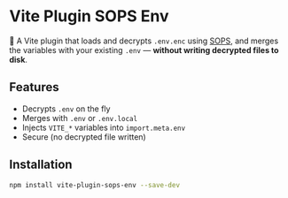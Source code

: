 # Vite Plugin SOPS Env

🔐 A Vite plugin that loads and decrypts `.env.enc` using [SOPS](https://github.com/getsops/sops), and merges the variables with your existing `.env` — **without writing decrypted files to disk**.

## Features

- Decrypts `.env` on the fly
- Merges with `.env` or `.env.local`
- Injects `VITE_*` variables into `import.meta.env`
- Secure (no decrypted file written)

## Installation

```bash
npm install vite-plugin-sops-env --save-dev
